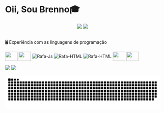 <h1> Oii, Sou Brenno🎓 </h1>

<div align="center" display="inline">
<img height="180em" src="https://github-readme-stats-git-master-brenofaro.vercel.app/api?username=brenofaro&show_icons=true&theme=gotham&include_all_commits=true&count_private=true"/>
<img height="180em" src="https://github-readme-stats-git-master-brenofaro.vercel.app/api/top-langs/?username=brenofaro&layout=compact&langs_count=7&theme=gotham"/>
</div>
<br>


  

<p> 🖥 Experiência com as linguagens de programação
  <br><br>
  <img align="center" height="30" width="40" src="https://cdn.jsdelivr.net/gh/devicons/devicon/icons/java/java-original.svg" />
  <img height="30" width="40" align="center" src="https://cdn.jsdelivr.net/gh/devicons/devicon/icons/python/python-original.svg" />  
  <img align="center" alt="Rafa-Js" height="30" width="40" src="https://cdn.jsdelivr.net/gh/devicons/devicon/icons/c/c-original.svg">
  <img align="center" alt="Rafa-HTML" height="30" width="40" src="https://cdn.jsdelivr.net/gh/devicons/devicon/icons/swift/swift-original.svg">
  <img align="center" alt="Rafa-HTML" height="30" width="40" src="https://cdn.jsdelivr.net/gh/devicons/devicon/icons/javascript/javascript-original.svg">
  <img height="30" width="40" align="center" src="https://cdn.jsdelivr.net/gh/devicons/devicon/icons/python/python-original.svg" />  
  <img height="30" width="40" align="center" src="https://cdn.jsdelivr.net/gh/devicons/devicon/icons/haskell/haskell-original.svg" />  
<div>
  <a href="https://instagram.com/breno_faro" target="_blank"><img src="https://img.shields.io/badge/-Instagram-%23E4405F?style=for-the-badge&logo=instagram&logoColor=white" target="_blank"></a>
  <a href = "mailto:brenofaro97@hotmail.com"><img src="https://img.shields.io/badge/-Email-%23333?style=for-the-badge&logo=gmail&logoColor=blue" target="_blank"></a>
</div>

![Snake animation](https://github.com/brenofaro/brenofaro/blob/output/github-contribution-grid-snake.svg)
